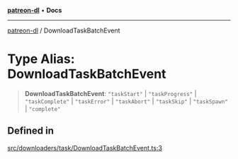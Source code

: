 [**patreon-dl**](../README.md) • **Docs**

***

[patreon-dl](../README.md) / DownloadTaskBatchEvent

# Type Alias: DownloadTaskBatchEvent

> **DownloadTaskBatchEvent**: `"taskStart"` \| `"taskProgress"` \| `"taskComplete"` \| `"taskError"` \| `"taskAbort"` \| `"taskSkip"` \| `"taskSpawn"` \| `"complete"`

## Defined in

[src/downloaders/task/DownloadTaskBatchEvent.ts:3](https://github.com/patrickkfkan/patreon-dl/blob/9af63ff8fb311b0c258b1f0abf6afcc007d73ad0/src/downloaders/task/DownloadTaskBatchEvent.ts#L3)

